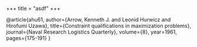 +++
title = "asdf"
+++

@article{ahu61,
  author={Arrow, Kenneth J. and Leonid Hurwicz and Hirofumi Uzawa},
  title={Constraint qualifications in maximization problems},
  journal={Naval Research Logistics Quarterly},
  volume={8},
  year=1961,
  pages={175-191}
}
